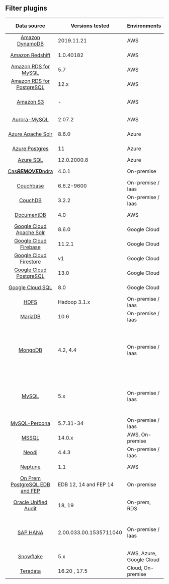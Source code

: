 ## Filter plugins

|                                             Data source                                             | Versions tested       | Environments                       | Developer            | Supported inputs                                |                                                                                                                                                                                                                                                                                                                                                                                                                                                                                                                                                                                       Download                                                                                                                                                                                                                                                                                                                                                                                                                                                                                                                                                                                       |
|:---------------------------------------------------------------------------------------------------:|-----------------------|------------------------------------| -------------------- |-------------------------------------------------|:------------------------------------------------------------------------------------------------------------------------------------------------------------------------------------------------------------------------------------------------------------------------------------------------------------------------------------------------------------------------------------------------------------------------------------------------------------------------------------------------------------------------------------------------------------------------------------------------------------------------------------------------------------------------------------------------------------------------------------------------------------------------------------------------------------------------------------------------------------------------------------------------------------------------------------------------------------------------------------------------------------------------------------------------------------------------------------------------------------------------------------------------------------------------------------:|
|           [Amazon DynamoDB](../filter-plugin/logstash-filter-dynamodb-guardium/README.md)           | 2019.11.21            | AWS                                | IBM                  | CloudWatch (pull)                               | [GDP](../filter-plugin/logstash-filter-dynamodb-guardium/DynamodbOverCloudwatchPackage/DynamoDB) \ [GI](https://github.com/IBM/univer***REMOVED***l-connectors/releases/download/v1.2.0/DynamodbOverCloudwatchPackage.zip)                                                                                                                                                                                                                                           |
|           [Amazon Redshift](../filter-plugin/logstash-filter-redshift-aws-guardium/README.md)       | 1.0.40182             | AWS                                | IBM                  | CloudWatch (pull)              | [GDP](../filter-plugin/logstash-filter-redshift-aws-guardium/S3OverRedshiftPackage)                                                                                                                                                                                                                                      |
|        [Amazon RDS for MySQL](../filter-plugin/logstash-filter-mysql-aws-guardium/README.md)        | 5.7                   | AWS                                | IBM                  | CloudWatch (pull)                               | [GDP](../filter-plugin/logstash-filter-mysql-aws-guardium/MysqlOverCloudwatchLogsPackage/MySQL) \ [GI](https://github.com/IBM/univer***REMOVED***l-connectors/releases/download/v1.2.0/MysqlOverCloudwatchLogsPackage.zip)                                                                                                                                                                                                                                                                       
|      [Amazon RDS for PostgreSQL](../filter-plugin/logstash-filter-postgres-guardium/README.md)      | 12.x                  | AWS                                | IBM                  | CloudWatch (pull)                               | [GDP](../filter-plugin/logstash-filter-postgres-guardium/PostgresOverCloudWatchPackage/Postgres) \ [GI](https://github.com/IBM/univer***REMOVED***l-connectors/releases/download/v1.2.0/PostgresOverCloudWatchPackage.zip)                                                                                                                                                                                                                                                                                                    
|                 [Amazon S3](../filter-plugin/logstash-filter-s3-guardium/README.md)                 | -                     | AWS                                | IBM                  | CloudWatch (pull), SQS (pull)                   | [GDP](../filter-plugin/logstash-filter-s3-guardium/S3OverCloudwatchLogsPackage/S3) \ [GI](https://github.com/IBM/univer***REMOVED***l-connectors/releases/download/v1.2.0/S3OverCloudwatchLogsPackage.zip)                                                                                                                                                                                                                                                                                                                                      
|          [Aurora-MySQL](../filter-plugin/logstash-filter-aurora-mysql-guardium/README.md)           | 2.07.2                | AWS                                | IBM                  | CloudWatch (pull)                               | [GDP](../filter-plugin/logstash-filter-aurora-mysql-guardium/AuroraMysqlOverCloudwatchPackage/AuroraMysql)                                                                                                                                                                                                                                                                                                             
|             [Azure Apache Solr](../filter-plugin/logstash-filter-azure-apachesolr-guardium/README.md)              | 8.6.0          |  Azure                  | IBM                  | Filebeat (push)                          | [GDP](../filter-plugin/logstash-filter-azure-apachesolr-guardium/ApacheSolrOverFilebeatPackage)                                                                                                                                                                                                                                                                                                                                                                              
|             [Azure Postgres](../filter-plugin/logstash-filter-azure-postgresql-guardium/README.md)              | 11          |  Azure                  | IBM                  | Azure Event Hub (pull)                          | [GDP](../filter-plugin/logstash-filter-azure-postgresql-guardium/AzurePostgresqlOverAzureEventHub/azurepostgresql)                                                                                                                                                                                                                                                      
|             [Azure SQL](../filter-plugin/logstash-filter-azure-sql-guardium/README.md)              | 12.0.2000.8           | Azure                              | IBM                  | JDBC (pull)                                     | [GDP](../filter-plugin/logstash-filter-azure-sql-guardium/AzureSQLOverJdbcPackage)                                                                                                                                                                                                                                                                                                                                                                                                                                                                                                                                                  
|  [Cas***REMOVED***ndra](../filter-plugin/logstash-filter-cas***REMOVED***ndra-guardium/README.md)              | 4.0.1          | On-premise                  | IBM                  | Filebeat (push)                   | [GDP](../filter-plugin/logstash-filter-cas***REMOVED***ndra-guardium/Cas***REMOVED***ndraOverFilebeatPackage)                                                                                        
|  [Couchbase](../filter-plugin/logstash-filter-couchbasedb-guardium/README.md)             | 6.6.2-9600            | On-premise / Iaas                  | IBM                  | Filebeat (push)                                 | [GDP](../filter-plugin/logstash-filter-couchbasedb-guardium/CouchbasedbOverFilebeatPackage/CouchbaseDB) \ [GI](https://github.com/IBM/univer***REMOVED***l-connectors/releases/download/v1.2.0/CouchbasedbOverFilebeatPackage.zip)                                                                                                                                                                                                                                                                                                                                                                                                                                        
|            [CouchDB](../filter-plugin/logstash-filter-couchdb-guardium/README.md)                   | 3.2.2                 | On-premise / Iaas                  | IBM                  | Filebeat (push)                | [GDP](../filter-plugin/logstash-filter-couchdb-guardium/CouchdbOverFilebeatPackage)                                                                                                                                                                                                                                                                                                                                                                                                                                        
|     [DocumentDB](../filter-plugin/logstash-filter-documentdb-aws-guardium/README.md)                | 4.0                   | AWS                                | IBM                  | CloudWatch (pull)                               | [GDP](../filter-plugin/logstash-filter-documentdb-aws-guardium/DocumentDBOverCloudwatchPackage)                                                                                                                                                                                                                                                                                                                                                                                                                                                                                                                                            
|  [Google Cloud Apache Solr](../filter-plugin/logstash-filter-pubsub-apachesolr-guardium/README.md)   | 8.6.0                  | Google Cloud                       | IBM                  | Pub/Sub (pull)                                  | [GDP](../filter-plugin/logstash-filter-pubsub-apachesolr-guardium/PubSubApacheSolrPackage)                                                                                                                                                                                                                                                                                                                                                                                                                                                                                                                                              
|  [Google Cloud Firebase](../filter-plugin/logstash-filter-pubsub-firebase-realtime-guardium/README.md)   | 11.2.1                  | Google Cloud                       | IBM                  | Pub/Sub (pull)                                  | [GDP](../filter-plugin/logstash-filter-pubsub-firebase-realtime-guardium/PubSubFirebasePackage)                                                                                                                                                                                                                                                                                                                                                                                                                                                                                                                                                 
|  [Google Cloud Firestore](../filter-plugin/logstash-filter-pubsub-firestore-guardium/README.md)   | v1                  | Google Cloud                       | IBM                  | Pub/Sub (pull)                                  | [GDP](../filter-plugin/logstash-filter-pubsub-firestore-guardium/PubSubFireStorePackage)                                                                                                                                                                                                                                                                                                                                                                                                                                                                                                                                              
|  [Google Cloud PostgreSQL](../filter-plugin/logstash-filter-pubsub-postgresql-guardium/README.md)   | 13.0                  | Google Cloud                       | IBM                  | Pub/Sub (pull)                                  | [GDP](../filter-plugin/logstash-filter-pubsub-postgresql-guardium/PubSubPostgreSQLPackage)                                                                                                                                                                                                                                                                                                                                                                                                                                                                                                                                              
|        [Google Cloud SQL](../filter-plugin/logstash-filter-pubsub-mysql-guardium/README.md)         | 8.0                   | Google Cloud                       | IBM                  | Pub/Sub (pull)                                  | [GDP](../filter-plugin/logstash-filter-pubsub-mysql-guardium/PubSubMySQLPackage)                                                                                                                                                                                                                                                                                                                                                                                                                                                                                                                                                   
|                  [HDFS](../filter-plugin/logstash-filter-hdfs-guardium/README.md)                   | Hadoop 3.1.x          | On-premise / Iaas                  | IBM                  | Filebeat (push)                                 | [GDP](../filter-plugin/logstash-filter-hdfs-guardium/HdfsOverFilebeatPackage/Hdfs) \ [GI](https://github.com/IBM/univer***REMOVED***l-connectors/releases/download/v1.2.0/HDFSOverFilebeatPackage.zip)                                                                                                                                                                                                                                                                                                                                                                                                 
|            [MariaDB](../filter-plugin/logstash-filter-mariadb-guardium/README.md)            		    | 10.6                  | On-premise / Iaas                  | IBM                  | Filebeat (push)                                 | [GDP](../filter-plugin/logstash-filter-mariadb-guardium/MariaDBOverFilebeatPackage)
|               [MongoDB](../filter-plugin/logstash-filter-mongodb-guardium/README.md)                | 4.2, 4.4              | On-premise / Iaas                  | IBM                  | Syslog (push) - For GDP only,<br/>Filebeat (push),<br/>MongoDB Atlas (pull) | [GDP](../filter-plugin/logstash-filter-mongodb-guardium/MongodbOverFilebeatPackage/MongoDB) \ [GI](https://github.com/IBM/univer***REMOVED***l-connectors/releases/download/v1.2.0/MongodbOverFilebeatPackage.zip)                                                                                                                                                                                                                                                                                                                                                                                                                          
|                 [MySQL](../filter-plugin/logstash-filter-mysql-guardium/README.md)                  | 5.x                   | On-premise / Iaas                  | IBM                  | Syslog (push) - For GDP only,<br/>Filebeat (push) | [GDP](../filter-plugin/logstash-filter-mysql-guardium/MysqlOverFilebeatPackage/Mysql) \ [GI](https://github.com/IBM/univer***REMOVED***l-connectors/releases/download/v1.2.0/MysqlOverFilebeatPackage.zip)                                                                                                                                                                                                                                                                                                                                                                                                                                                         
|         [MySQL-Percona](../filter-plugin/logstash-filter-mysql-percona-guardium/README.md)          | 5.7.31-34             | On-premise / Iaas                  | IBM                  | Filebeat (push)                                 | [GDP](../filter-plugin/logstash-filter-mysql-percona-guardium/MysqlPerconaOverFilebeatPackage/MysqlPercona) \ [GI](https://github.com/IBM/univer***REMOVED***l-connectors/releases/download/v1.2.0/MysqlPerconaOverFilebeatPackage.zip)                                                                                                                                                                                                                                                                                                                                                                                                                                                                            
|                 [MSSQL](../filter-plugin/logstash-filter-mssql-guardium/README.md)                  | 14.0.x                | AWS, On-premise  | IBM                  | JDBC (pull)                                     | [GDP](../filter-plugin/logstash-filter-mssql-guardium/MssqlOverJdbcPackage)                                                                                                                                                                                                                                                                                                                                                                                                                                                                                                                                                      
|                 [Neo4j](../filter-plugin/logstash-filter-neo4j-guardium/README.md)                  | 4.4.3                  | On-premise / Iaas                  | IBM                  | Filebeat (push)                                 | [GDP](../filter-plugin/logstash-filter-neo4j-guardium/NeodbOverFilebeatPackage/Neo4jDB)                                                                                                                                                                                                                                                                                                                                                                                                                           
|     [Neptune](../filter-plugin/logstash-filter-neptune-aws-guardium/README.md)                | 1.1                   | AWS                                | IBM                  | CloudWatch (pull)                               | [GDP](../filter-plugin/logstash-filter-neptune-aws-guardium/NeptuneOverCloudWatchPackage)                                                                                                                                                                                                                                                                                                                                                                                                                         
|      [On Prem PostgreSQL EDB and FEP](../filter-plugin/logstash-filter-onPremPostgres-guardium/README.md)      | EDB 12, 14 and FEP 14                  | On-premise                                | IBM                  | Filebeat (push)                               | [GDP](../filter-plugin/logstash-filter-onPremPostgres-guardium/PostgresOverFilebeatPackage)                                                                                                                                                                                                                                                                                                                                                                                                                          
|           [Oracle Unified Audit](../filter-plugin/logstash-filter-oua-guardium/README.md)           | 18, 19                | On-prem, RDS                       | IBM                  | Oracle Unified Audit (pull)                     | [GDP](../filter-plugin/logstash-filter-oua-guardium/OracleUnifiedAuditPackage/OracleUnifiedAudit)                                                                                                                                                                                                                                                                                                                                                                                                                                                                                                                                           
|               [SAP HANA](../filter-plugin/logstash-filter-***REMOVED***phana-guardium/README.md)               | 2.00.033.00.1535711040 | On-premise / Iaas                  | IBM                  |JDBC (pull) - For GDP only,<br/>Filebeat (push)  | [GDP](../filter-plugin/logstash-filter-***REMOVED***phana-guardium/SaphanaOverFilebeatPackage/SAPHANA) \ [GI](https://github.com/IBM/univer***REMOVED***l-connectors/releases/download/v1.2.0/SaphanaOverFilebeatPackage.zip)                                                                                                                                                                                                                                                                                                                                                                                                                          
|              [Snowflake](https://github.com/infoinsights/guardium-snowflake-uc-filter)              | 5.x                   | AWS, Azure, Google Cloud           | Information Insights | JDBC (pull)                                     | [GDP](https://github.com/infoinsights/guardium-snowflake-uc-filter)                                                                                                                                                                                                                                                                                                                                                                                                                          
|             [Teradata](../filter-plugin/logstash-filter-teradatadb-guardium/README.md)              | 16.20 , 17.5          | Cloud, On-premise                  | IBM                  | JDBC (pull)                                     | [GDP](../filter-plugin/logstash-filter-teradatadb-guardium/TeradataOverJdbcPackage)                                                                                                                          